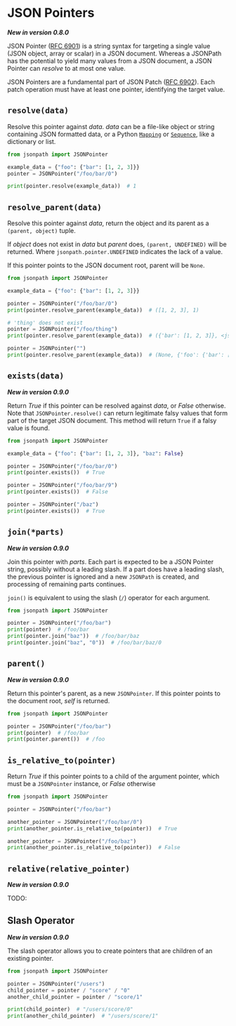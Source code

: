 # JSON Pointers

**_New in version 0.8.0_**

JSON Pointer ([RFC 6901](https://datatracker.ietf.org/doc/html/rfc6901)) is a string syntax for targeting a single value (JSON object, array or scalar) in a JSON document. Whereas a JSONPath has the potential to yield many values from a JSON document, a JSON Pointer can _resolve_ to at most one value.

JSON Pointers are a fundamental part of JSON Patch ([RFC 6902](https://datatracker.ietf.org/doc/html/rfc6902)). Each patch operation must have at least one pointer, identifying the target value.

## `resolve(data)`

Resolve this pointer against _data_. _data_ can be a file-like object or string containing JSON formatted data, or a Python [`Mapping`](https://docs.python.org/3/library/collections.abc.html#collections.abc.Mapping) or [`Sequence`](https://docs.python.org/3/library/collections.abc.html#collections.abc.Sequence), like a dictionary or list.

```python
from jsonpath import JSONPointer

example_data = {"foo": {"bar": [1, 2, 3]}}
pointer = JSONPointer("/foo/bar/0")

print(pointer.resolve(example_data))  # 1
```

## `resolve_parent(data)`

Resolve this pointer against _data_, return the object and its parent as a `(parent, object)` tuple.

If _object_ does not exist in _data_ but _parent_ does, `(parent, UNDEFINED)` will be returned. Where `jsonpath.pointer.UNDEFINED` indicates the lack of a value.

If this pointer points to the JSON document root, parent will be `None`.

```python
from jsonpath import JSONPointer

example_data = {"foo": {"bar": [1, 2, 3]}}

pointer = JSONPointer("/foo/bar/0")
print(pointer.resolve_parent(example_data))  # ([1, 2, 3], 1)

# 'thing' does not exist
pointer = JSONPointer("/foo/thing")
print(pointer.resolve_parent(example_data))  # ({'bar': [1, 2, 3]}, <jsonpath.pointer._Undefined object at 0x7f0c7cf77040>)

pointer = JSONPointer("")
print(pointer.resolve_parent(example_data))  # (None, {'foo': {'bar': [1, 2, 3]}})
```

## `exists(data)`

**_New in version 0.9.0_**

Return _True_ if this pointer can be resolved against _data_, or _False_ otherwise. Note that `JSONPointer.resolve()` can return legitimate falsy values that form part of the target JSON document. This method will return `True` if a falsy value is found.

```python
from jsonpath import JSONPointer

example_data = {"foo": {"bar": [1, 2, 3]}, "baz": False}

pointer = JSONPointer("/foo/bar/0")
print(pointer.exists())  # True

pointer = JSONPointer("/foo/bar/9")
print(pointer.exists())  # False

pointer = JSONPointer("/baz")
print(pointer.exists())  # True
```

## `join(*parts)`

**_New in version 0.9.0_**

Join this pointer with _parts_. Each part is expected to be a JSON Pointer string, possibly without a leading slash. If a part does have a leading slash, the previous pointer is ignored and a new `JSONPath` is created, and processing of remaining parts continues.

`join()` is equivalent to using the slash (`/`) operator for each argument.

```python
from jsonpath import JSONPointer

pointer = JSONPointer("/foo/bar")
print(pointer)  # /foo/bar
print(pointer.join("baz"))  # /foo/bar/baz
print(pointer.join("baz", "0"))  # /foo/bar/baz/0
```

## `parent()`

**_New in version 0.9.0_**

Return this pointer's parent, as a new `JSONPointer`. If this pointer points to the document root, _self_ is returned.

```python
from jsonpath import JSONPointer

pointer = JSONPointer("/foo/bar")
print(pointer)  # /foo/bar
print(pointer.parent())  # /foo
```

## `is_relative_to(pointer)`

Return _True_ if this pointer points to a child of the argument pointer, which must be a `JSONPointer` instance, or _False_ otherwise

```python
from jsonpath import JSONPointer

pointer = JSONPointer("/foo/bar")

another_pointer = JSONPointer("/foo/bar/0")
print(another_pointer.is_relative_to(pointer))  # True

another_pointer = JSONPointer("/foo/baz")
print(another_pointer.is_relative_to(pointer))  # False
```

## `relative(relative_pointer)`

**_New in version 0.9.0_**

TODO:

## Slash Operator

**_New in version 0.9.0_**

The slash operator allows you to create pointers that are children of an existing pointer.

```python
from jsonpath import JSONPointer

pointer = JSONPointer("/users")
child_pointer = pointer / "score" / "0"
another_child_pointer = pointer / "score/1"

print(child_pointer)  # "/users/score/0"
print(another_child_pointer)  # "/users/score/1"
```
